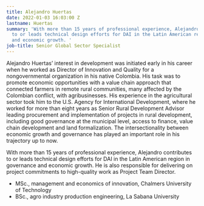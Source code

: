 ```yaml
---
title: Alejandro Huertas
date: 2022-01-03 16:03:00 Z
lastname: Huertas
summary: 'With more than 15 years of professional experience, Alejandro contributes
  to or leads technical design efforts for DAI in the Latin American region in governance
  and economic growth. '
job-title: Senior Global Sector Specialist
---
```


Alejandro Huertas’ interest in development was initiated early in his career when he worked as Director of Innovation and Quality for a nongovernmental organization in his native Colombia. His task was to promote economic opportunities with a value chain approach that connected farmers in remote rural communities, many affected by the Colombian conflict, with agribusinesses. His experience in the agricultural sector took him to the U.S. Agency for International Development, where he worked for more than eight years as Senior Rural Development Advisor leading procurement and implementation of projects in rural development, including good governance at the municipal level, access to finance, value chain development and land formalization. The intersectionality between economic growth and governance has played an important role in his trajectory up to now.

With more than 15 years of professional experience, Alejandro contributes to or leads technical design efforts for DAI in the Latin American region in governance and economic growth. He is also responsible for delivering on project commitments to high-quality work as Project Team Director. 

* MSc., management and economics of innovation, Chalmers University of Technology
* BSc., agro industry production engineering, La Sabana University